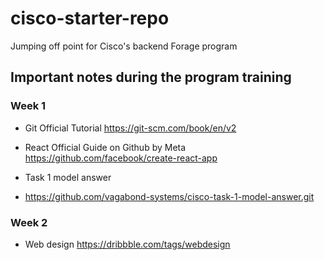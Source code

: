 # cisco-starter-repo
Jumping off point for Cisco's backend Forage program

## Important notes during the program training
### Week 1
- Git Official Tutorial
https://git-scm.com/book/en/v2

- React Official Guide on Github by Meta
https://github.com/facebook/create-react-app

- Task 1 model answer
- https://github.com/vagabond-systems/cisco-task-1-model-answer.git

### Week 2
- Web design
https://dribbble.com/tags/webdesign


